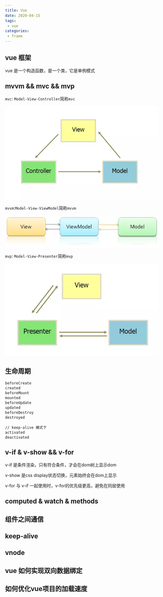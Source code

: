 ```yaml
---
title: Vue
date: 2020-04-15
tags:
 - vue
categories:
 - frame
---
```


## vue 框架

vue 是一个构造函数，是一个类，它是单例模式

## mvvm && mvc && mvp

`mvc`: `Model-View-Controller`简称`mvc`

![image](./images/15226743-7b9ec190c760b7a8.png)

`mvvm`:`Model-View-ViewModel`简称`mvvm`

![image](./images/15226743-1b2adc4a66e12c6e.png)

`mvp`: `Model-View-Presenter`简称`mvp`

![image](./images/15226743-cc8ce0ab83777e7a.png)

## 生命周期

```api
beforeCreate            
created
beforeMount
mounted
beforeUpdate
updated
beforeDestroy
destroyed

// keep-alive 模式下
activated
deactivated
```

## v-if & v-show && v-for

v-if 是条件渲染，只有符合条件，才会在dom树上显示dom

v-show 是css display状态切换，元素始终会在dom上显示

v-for 与 v-if 一起使用时，v-for的优先级更高，避免在同层使用

## computed & watch & methods

## 组件之间通信

## keep-alive

## vnode

## vue 如何实现双向数据绑定

## 如何优化vue项目的加载速度


